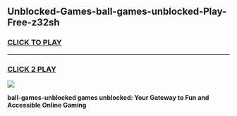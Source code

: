 
## Unblocked-Games-ball-games-unblocked-Play-Free-z32sh
<h3>
<a href="https://premium76.site?title=ball-games-unblocked&ref=21A">CLICK TO PLAY</a></h3>
<hr>

<h3>
<a href="https://premium76.site?title=ball-games-unblocked&ref=21A">CLICK 2 PLAY</a>
  
</h3>

<a href="https://premium76.site?title=ball-games-unblocked&ref=21A"><img src="https://clearcache.store/games.png"></a>


**ball-games-unblocked games unblocked: Your Gateway to Fun and Accessible Online Gaming**
